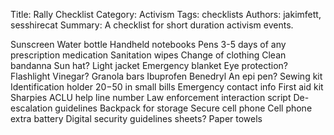 Title: Rally Checklist
Category: Activism
Tags: checklists
Authors: jakimfett, sesshirecat
Summary: A checklist for short duration activism events.

Sunscreen
Water bottle
Handheld notebooks
Pens
3-5 days of any prescription medication
Sanitation wipes
Change of clothing
Clean bandanna
Sun hat?
Light jacket
Emergency blanket
Eye protection?
Flashlight
Vinegar?
Granola bars
Ibuprofen
Benedryl
An epi pen?
Sewing kit
Identification holder
$20-$50 in small bills
Emergency contact info
First aid kit
Sharpies
ACLU help line number
Law enforcement interaction script
De-escalation guidelines
Backpack for storage
Secure cell phone
Cell phone extra battery
Digital security guidelines sheets?
Paper towels





